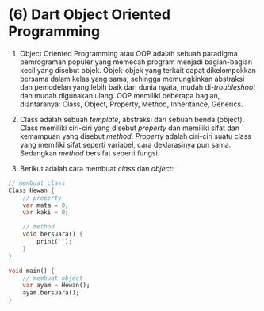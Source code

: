 # (6) Dart Object Oriented Programming

1. Object Oriented Programming atau OOP adalah sebuah paradigma pemrograman populer yang memecah program menjadi bagian-bagian kecil yang disebut objek. Objek-objek yang terkait dapat dikelompokkan bersama dalam kelas yang sama, sehingga memungkinkan abstraksi dan pemodelan yang lebih baik dari dunia nyata, mudah di-*troubleshoot* dan mudah digunakan ulang. OOP memiliki beberapa bagian, diantaranya: Class, Object, Property, Method, Inheritance, Generics.

2. Class adalah sebuah *template*, abstraksi dari sebuah benda (object). Class memiliki ciri-ciri yang disebut *property* dan memiliki sifat dan kemampuan yang disebut *method*. *Property* adalah ciri-ciri suatu class yang memiliki sifat seperti variabel, cara deklarasinya pun sama. Sedangkan *method* bersifat seperti fungsi.

3. Berikut adalah cara membuat *class* dan *object*:
```dart
// membuat class
Class Hewan {
    // property
    var mata = 0;
    var kaki = 0;

    // method
    void bersuara() {
        print('');
    }
}

void main() {
    // membuat object
    var ayam = Hewan();
    ayam.bersuara();
}
```